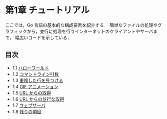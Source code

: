 # 第1章 チュートリアル
ここでは，Go 言語の基本的な構成要素を紹介する．
簡単なファイルの処理やグラフィックから，並行に処理を行うインターネットのクライアントやサーバまで，
幅広いコードを示している．

## 目次
- 1.1 [ハローワールド](sec1/)  
- 1.2 [コマンドライン引数](sec2/)  
- 1.3 [重複した行を見つける](sec3/)  
- 1.4 [GIF アニメーション](sec4/)  
- 1.5 [URL からの取得](sec5/)  
- 1.6 [URL からの並行な取得](sec6/)  
- 1.7 [ウェブサーバ](sec7/)  
- 1.8 [残りの項目](sec8/)  
